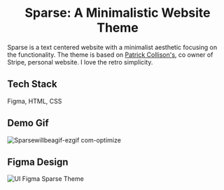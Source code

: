 <h1 align="center">Sparse: A Minimalistic Website Theme</h1> 

Sparse is a text centered website with a minimalist aesthetic focusing on the functionality. The theme is based on [Patrick Collison's](https://patrickcollison.com/), co owner of Stripe, personal website. I love the retro simplicity. 

## Tech Stack
Figma, HTML, CSS

## Demo Gif
![Sparsewillbeagif-ezgif com-optimize](https://github.com/user-attachments/assets/0451cc2c-0bd2-4e60-860e-f1fe1f87e3de)

## Figma Design
![UI Figma Sparse Theme](https://github.com/user-attachments/assets/f692ae66-82eb-468b-8a09-476894389a28)
